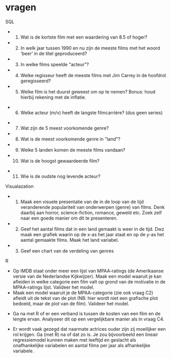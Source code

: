 # vragen

SQL
+ 1. Wat is de kortste film met een waardering van 8.5 of hoger?
+ 2. In welk jaar tussen 1990 en nu zijn de meeste films met het woord ‘beer’ in de titel 
     geproduceerd?
+ 3. In welke films speelde "acteur"?
+ 4. Welke regisseur heeft de meeste films met Jim Carrey in de hoofdrol geregisseerd?
+ 5. Welke film is het duurst geweest om op te nemen? Bonus: houd hierbij rekening met de inflatie. 
- 6. Welke acteur (m/v) heeft de langste filmcarrière? (dus geen series)
+ 7. Wat zijn de 5 meest voorkomende genre?
+ 8. Wat is de meest voorkomende genre in "land"?
+ 9. Welke 5 landen komen de meeste films vandaan?
+ 10. Wat is de hoogst gewaardeerde film?
- 11. Wie is de oudste nog levende acteur?

Visualazation
- 1. Maak een visuele presentatie van de in de loop van de tijd veranderende populariteit van 
  onderwerpen (genre) van films. Denk daarbij aan horror, science-fiction, romance, 
  geweld etc. Zoek zelf naar een goede manier om dit te presenteren. 
- 2. Geef het aantal films dat in een land gemaakt is weer in de tijd. Dwz maak een grafiek 
  waarin op de x-as het jaar staat en op de y-as het aantal gemaakte films. Maak het land variabel.
- 3. Geef een chart van de verdeling van genres

R
- Op IMDB staat onder meer een lijst van MPAA-ratings (de Amerikaanse versie van de 
  Nederlandse Kijkwijzer). Maak een model waaruit je kan afleiden in welke categorie een 
  film valt op grond van de motivatie in de MPAA-ratings lijst. Valideer het model. 
- Maak een model waaruit je de MPAA-categorie (zie ook vraag C2) afleidt uit de tekst van 
  de plot (NB: hier wordt niet een grafische plot bedoeld, maar de plot van de film). 
  Valideer het model.
+ Ga na met R of er een verband is tussen de kosten van een film en de lengte ervan. 
  Analyseer dit op een vergelijkbare manier als in vraag C4. 
- Er wordt vaak gezegd dat naarmate actrices ouder zijn zij moeilijker een rol krijgen. Ga 
  (met R) na of dat zo is. Je zou bijvoorbeeld een lineair regressiemodel kunnen maken 
  met leeftijd en geslacht als onafhankelijke variabelen en aantal films per jaar als 
  afhankelijke variabele. 